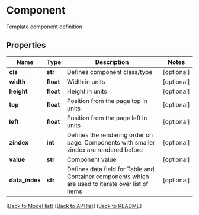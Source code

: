 # Component

Template component definition
## Properties
Name | Type | Description | Notes
------------ | ------------- | ------------- | -------------
**cls** | **str** | Defines component class/type | [optional] 
**width** | **float** | Width in units | [optional] 
**height** | **float** | Height in units | [optional] 
**top** | **float** | Position from the page top in units | [optional] 
**left** | **float** | Position from the page left in units | [optional] 
**zindex** | **int** | Defines the rendering order on page. Components with smaller zindex are rendered before | [optional] 
**value** | **str** | Component value | [optional] 
**data_index** | **str** | Defines data field for Table and Container components which are used to iterate over list of items | [optional] 

[[Back to Model list]](../README.md#documentation-for-models) [[Back to API list]](../README.md#documentation-for-api-endpoints) [[Back to README]](../README.md)


